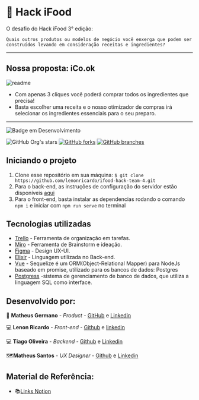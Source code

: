 #  🧠 Hack iFood


O desafio do Hack iFood 3° edição: 

`Quais outros produtos ou modelos de negócio você enxerga que podem ser construídos levando em consideração receitas e ingredientes?`

---

## Nossa proposta: iCo.ok

![readme](https://user-images.githubusercontent.com/54461204/154831048-469a23ca-ad54-4f11-9d8b-5355c8e727aa.png)

- Com apenas 3 cliques você poderá comprar todos os ingredientes que precisa!
- Basta escolher uma receita e o nosso otimizador de compras irá selecionar os ingredientes essenciais para o seu preparo.

---

![Badge em Desenvolvimento](http://img.shields.io/static/v1?label=STATUS&message=EM%20DESENVOLVIMENTO&color=GREEN&style=for-the-badge)

 ![GitHub Org's stars](https://img.shields.io/github/stars/lenonricardo/ifood-hack-team-4?style=social)
 [![GitHub forks](https://img.shields.io/github/forks/lenonricardo/ifood-hack-team-4.svg?style=social&label=Fork&maxAge=2592000)](https://github.com/lenonricardo/ifood-hack-team-4/network/)
 [![GitHub branches](https://badgen.net/github/branches/lenonricardo/ifood-hack-team-4)](https://github.com/lenonricardo/ifood-hack-team-4)
 
 ## Iniciando o projeto

1. Clone esse repositório em sua máquina: ```$ git clone https://github.com/lenonricardo/ifood-hack-team-4.git```
2. Para o back-end, as instruções de configuração do servidor estão disponíveis [aqui](https://github.com/lenonricardo/ifood-hack-team-4/tree/main/backend/icook#readme)
3. Para o front-end, basta instalar as dependencias rodando o comando ```npm i``` e iniciar com ```npm run serve``` no terminal
 
## Tecnologias utilizadas
* [Trello](https://trello.com/b/U2dBBrS9/hackfood) - Ferramenta de organização em tarefas.
* [Miro](https://miro.com/welcomeonboard/S0JvNkNrczZrNFdLT01FNFdZNW9jRmZOdFZFYTdNVDcwcUtraVpJNnJBZUpGOFhValVsM2d4c0huWDlRTTJubHwzMDc0NDU3MzYzMjEwODU5Nzc5?invite_link_id=410980138994) - Ferramenta de Brainstorm e ideação.
* [Figma](https://www.figma.com/) - Design UX-UI.
* [Elixir](https://elixir-lang.org/getting-started/introduction.html) - Linguagem utilizada no Back-end.
* [Vue](https://sequelize.org/) - Sequelize é um ORM(Object-Relational Mapper) para NodeJs baseado em promise, utilizado para os bancos de dados: Postgres
* [Postgress](https://www.postgresql.org/) -sistema de gerenciamento de banco de dados, que utiliza a linguagem SQL como interface. 

## Desenvolvido por:

🚀 **Matheus Germano** - *Product* - [GitHub](https://github.com/matgermano) e [Linkedin](https://www.linkedin.com/in/matheusgermanodesouza/)

💻 **Lenon Ricardo** - *Front-end* - [Github](https://github.com/lenonricardo) e [linkedin](https://www.linkedin.com/in/lenon-ricardo-mendes-9325b2154/)

💻 **Tiago Oliveira** - *Backend* - [Github](https://github.com/olvrti) e [Linkedin](https://www.linkedin.com/in/olvrti/)

🗺️**Matheus Santos** - *UX Designer* - [Github](https://github.com/FawkesSt) e [Linkedin](https://www.linkedin.com/in/matheus-corp-santos/)

## Material de Referência: 
* 📚[Links Notion](https://first-sign-3dc.notion.site/Hackafood-35040a3a5197485fa4b52b89a83ad81d) 
